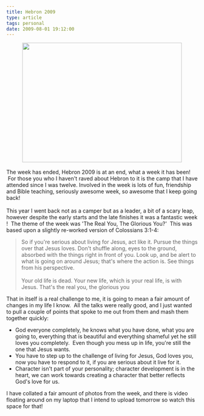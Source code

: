 ```yaml
---
title: Hebron 2009
type: article
tags: personal
date: 2009-08-01 19:12:00
---
```

<div class="separator" style="clear:both;text-align:center;"><a href="http://img190.imageshack.us/img190/4702/hebron.jpg" style="margin-left:1em;margin-right:1em;"><img border="0" height="315" src="http://img190.imageshack.us/img190/4702/hebron.jpg" width="420" /></a></div><br />The week has ended, Hebron 2009 is at an end, what a week it has been! &nbsp;For those you who I haven't raved about Hebron to it is the camp that I have attended since I was twelve. Involved in the week is lots of fun, friendship and Bible teaching, seriously awesome week, so awesome that I keep going back!<br /><br />This&nbsp;year&nbsp;I&nbsp;went&nbsp;back&nbsp;not&nbsp;as&nbsp;a&nbsp;camper&nbsp;but&nbsp;as&nbsp;a&nbsp;leader,&nbsp;a&nbsp;bit&nbsp;of&nbsp;a&nbsp;scary&nbsp;leap,&nbsp;however&nbsp;despite&nbsp;the&nbsp;early&nbsp;starts&nbsp;and&nbsp;the&nbsp;late&nbsp;finishes&nbsp;it&nbsp;was&nbsp;a&nbsp;fantastic&nbsp;week! &nbsp;The theme of the week was 'The Real You, The Glorious You?' &nbsp;This was based upon a slightly re-worked version of Colossians 3:1-4:<br /><blockquote>So if you're serious about living for Jesus, act like it. Pursue the things over that Jesus loves. Don't shuffle along, eyes to the ground, absorbed with the things right in front of you. Look up, and be alert to what is going on around Jesus; that's where the action is. See things from his perspective. <br /><br />Your old life is dead. Your new life, which is your real life, is with Jesus. That's the real you, the glorious you</blockquote>That in itself is a real challenge to me, it is going to mean a fair amount of changes in my life I know. &nbsp;All the talks were really good, and I just wanted to pull a couple of points that spoke to me out from them and mash them together quickly:<br /><ul><li>God everyone completely, he knows what you have done, what you are going to, everything that is beautiful and everything shameful yet he still loves you completely. &nbsp;Even though you mess up in life, you're still the one that Jesus wants.</li><li>You have to step up to the challenge of living for Jesus, God loves you, now you have to respond to it, if you are serious about it live for it.</li><li>Character isn't part of your personality; character development is in the heart, we can work towards creating a character that better reflects God's love for us.<br /></li></ul><div>I have collated a fair amount of photos from the week, and there is video floating around on my laptop that I intend to upload tomorrow so watch this space for that!</div><div class="blogger-post-footer"><img width='1' height='1' src='https://blogger.googleusercontent.com/tracker/31453821-5763462454415890289?l=www.jamesdoc.co.uk' alt='' /></div>
